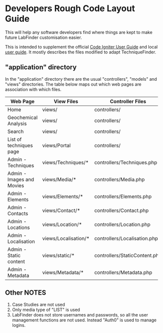 # Developers Rough Code Layout Guide

This will help any software developers find where things are kept to make future LabFinder customisation easier.

This is intended to supplement the official [Code Igniter User Guide](https://codeigniter.com/user_guide/index.html) and local [user guide](user_guide).
It mostly describes the files modified to adapt TechniqueFinder.

## "application" directory

In the "application" directory there are the usual "controllers", "models" and "views" directories.
The table below maps out which web pages are association with which files.

| Web Page                   | View Files              |  Controller Files                    | Model File                      |
|----------------------------|-------------------------|--------------------------------------|---------------------------------|
| Home                       | views/                  | controllers/                         | models/                         |
| Geochemical Analysis       | views/                  | controllers/                         | models/                         |
| Search                     | views/                  | controllers/                         | models/                         |
| List of techniques page    | views/Portal            | controllers/                         | models/                         |
| Admin - Techniques         | views/Techniques/*      | controllers/Techniques.php           | models/Teechniques_model.php    |     
| Admin - Images and Movies  | views/Media/*           | controllers/Media.php                | models/Media_model.php          |     
| Admin - Elements           | views/Elements/*        | controllers/Elements.php             | models/Elements_model.php       | 
| Admin - Contacts           | views/Contact/*         | controllers/Contact.php              | models/Contact_model.php        | 
| Admin - Locations          | views/Location/*        | controllers/Location.php             | models/Location_model.php       | 
| Admin - Localisation       | views/Localisation/*    | controllers/Localisation.php         | models/Localisation_model.php   | 
| Admin - Static content     | views/static/*          | controllers/StaticContent.php        | models/Static_model.php         | 
| Admin - Metadata           | views/Metadata/*        | controllers/Metadata.php             | models/Metadata_model.php       | 


## Other NOTES ##

1) Case Studies are not used
2) Only media type of "LIST" is used
3) LabFinder does not store usernames and passwords, so all the user management functions are not used. Instead "Auth0" is used to manage logins. 
